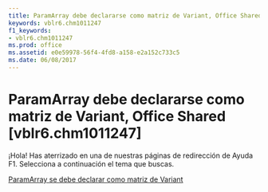 ```yaml
---
title: ParamArray debe declararse como matriz de Variant, Office Shared [vblr6.chm1011247]
keywords: vblr6.chm1011247
f1_keywords:
- vblr6.chm1011247
ms.prod: office
ms.assetid: e0e59978-56f4-4fd8-a158-e2a152c733c5
ms.date: 06/08/2017
---
```





# ParamArray debe declararse como matriz de Variant, Office Shared [vblr6.chm1011247]

¡Hola! Has aterrizado en una de nuestras páginas de redirección de Ayuda F1. Selecciona a continuación el tema que buscas.


 [ParamArray se debe declarar como matriz de Variant](http://msdn.microsoft.com/library/paramarray-must-be-declared-as-an-array-of-variant%28Office.15%29.aspx)



